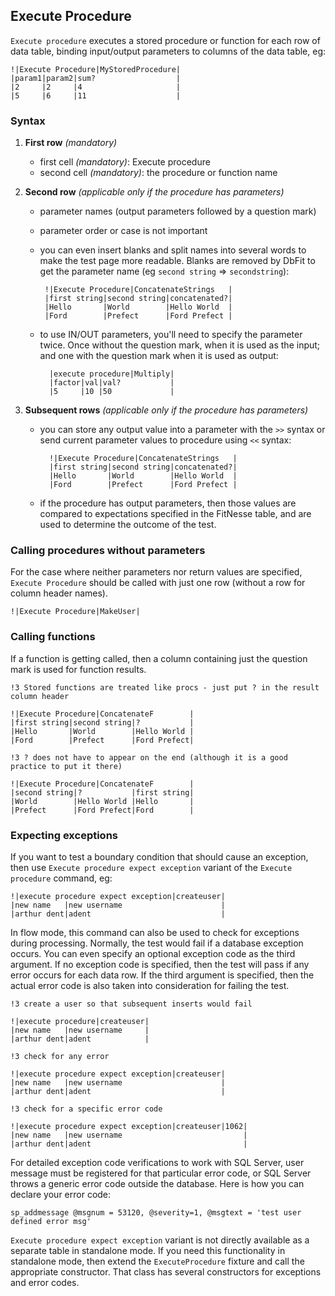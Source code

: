 ## Execute Procedure

`Execute procedure` executes a stored procedure or function for each row of data table, binding input/output parameters to columns of the data table, eg:

    !|Execute Procedure|MyStoredProcedure|
    |param1|param2|sum?                  |
    |2     |2     |4                     |
    |5     |6     |11                    |

### Syntax

1. **First row** *(mandatory)*

    * first cell *(mandatory)*: Execute procedure
    * second cell *(mandatory)*: the procedure or function name

2. **Second row** *(applicable only if the procedure has parameters)*

     * parameter names (output parameters followed by a question mark)
     * parameter order or case is not important
     * you can even insert blanks and split names into several words to make the test page more readable. Blanks are removed by DbFit to get the parameter name (eg `second string` => `secondstring`):

            !|Execute Procedure|ConcatenateStrings   |
            |first string|second string|concatenated?|
            |Hello       |World        |Hello World  |
            |Ford        |Prefect      |Ford Prefect |

    * to use IN/OUT parameters, you'll need to specify the parameter twice. Once without the question mark, when it is used as the input; and one with the question mark when it is used as output:

            |execute procedure|Multiply|
            |factor|val|val?           |
            |5     |10 |50             |

3. **Subsequent rows** *(applicable only if the procedure has parameters)*

    * you can store any output value into a parameter with the `>>` syntax or send current parameter values to procedure using `<<` syntax:

            !|Execute Procedure|ConcatenateStrings   |
            |first string|second string|concatenated?|
            |Hello       |World        |Hello World  |
            |Ford        |Prefect      |Ford Prefect |

    * if the procedure has output parameters, then those values are compared to expectations specified in the FitNesse table, and are used to determine the outcome of the test.

### Calling procedures without parameters

For the case where neither parameters nor return values are specified, `Execute Procedure` should be called with just one row (without a row for column header names).

    !|Execute Procedure|MakeUser|

### Calling functions

If a function is getting called, then a column containing just the question mark is used for function results.

    !3 Stored functions are treated like procs - just put ? in the result column header

    !|Execute Procedure|ConcatenateF        |
    |first string|second string|?           |
    |Hello       |World        |Hello World |
    |Ford        |Prefect      |Ford Prefect|

    !3 ? does not have to appear on the end (although it is a good practice to put it there)

    !|Execute Procedure|ConcatenateF        |
    |second string|?           |first string|
    |World        |Hello World |Hello       |
    |Prefect      |Ford Prefect|Ford        |

### Expecting exceptions

If you want to test a boundary condition that should cause an exception, then use `Execute procedure expect exception` variant of the `Execute procedure` command, eg:

    !|execute procedure expect exception|createuser|
    |new name   |new username                      |
    |arthur dent|adent                             |

In flow mode, this command can also be used to check for exceptions during processing. Normally, the test would fail if a database exception occurs. You can even specify an optional exception code as the third argument. If no exception code is specified, then the test will pass if any error occurs for each data row. If the third argument is specified, then the actual error code is also taken into consideration for failing the test.

    !3 create a user so that subsequent inserts would fail

    !|execute procedure|createuser|
    |new name   |new username     |
    |arthur dent|adent            |

    !3 check for any error

    !|execute procedure expect exception|createuser|
    |new name   |new username                      |
    |arthur dent|adent                             |

    !3 check for a specific error code

    !|execute procedure expect exception|createuser|1062|
    |new name   |new username                           |
    |arthur dent|adent                                  |

For detailed exception code verifications to work with SQL Server, user message must be registered for that particular error code, or SQL Server throws a generic error code outside the database. Here is how you can declare your error code:

    sp_addmessage @msgnum = 53120, @severity=1, @msgtext = 'test user defined error msg' 

 `Execute procedure expect exception` variant is not directly available as a separate table in standalone mode. If you need this functionality in standalone mode, then extend the `ExecuteProcedure` fixture and call the appropriate constructor. That class has several constructors for exceptions and error codes.
